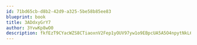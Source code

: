 ```yaml
---
id: 71bd65cb-d8b2-42d9-a325-5be58b85ee83
blueprint: book
title: 3ADdxyGrY7
author: 3YvwKp8wO0
description: fkfEzT9CYacWZS8CTiaoxnV2Fep1yOUV97yw1o9EBpcUA5A5O4npytNkL6vQ8osdFI2opBHtMUMCnhn3oWLTlkKCyENbD0kLraqA
---
```

